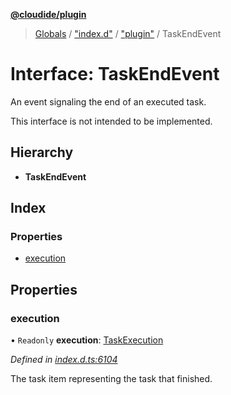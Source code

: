 **[@cloudide/plugin](../README.md)**

> [Globals](../README.md) / ["index.d"](../modules/_index_d_.md) / ["plugin"](../modules/_index_d_._plugin_.md) / TaskEndEvent

# Interface: TaskEndEvent

An event signaling the end of an executed task.

This interface is not intended to be implemented.

## Hierarchy

* **TaskEndEvent**

## Index

### Properties

* [execution](_index_d_._plugin_.taskendevent.md#execution)

## Properties

### execution

• `Readonly` **execution**: [TaskExecution](_index_d_._plugin_.taskexecution.md)

*Defined in [index.d.ts:6104](https://github.com/huaweicloud/cloudide-plugin-api/blob/1ab5ef8/index.d.ts#L6104)*

The task item representing the task that finished.
